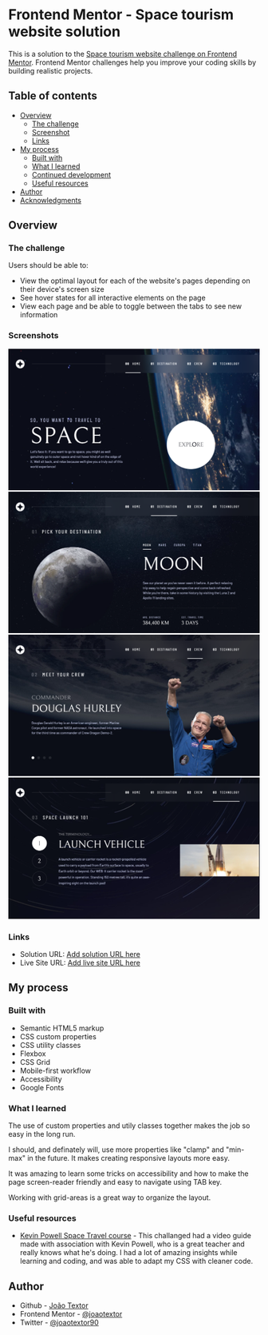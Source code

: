 # Frontend Mentor - Space tourism website solution

This is a solution to the [Space tourism website challenge on Frontend Mentor](https://www.frontendmentor.io/challenges/space-tourism-multipage-website-gRWj1URZ3). Frontend Mentor challenges help you improve your coding skills by building realistic projects. 

## Table of contents

- [Overview](#overview)
  - [The challenge](#the-challenge)
  - [Screenshot](#screenshot)
  - [Links](#links)
- [My process](#my-process)
  - [Built with](#built-with)
  - [What I learned](#what-i-learned)
  - [Continued development](#continued-development)
  - [Useful resources](#useful-resources)
- [Author](#author)
- [Acknowledgments](#acknowledgments)

## Overview

### The challenge

Users should be able to:

- View the optimal layout for each of the website's pages depending on their device's screen size
- See hover states for all interactive elements on the page
- View each page and be able to toggle between the tabs to see new information

### Screenshots

![](./Home_SS.png)
![](./Destination_SS.png)
![](./Crew_SS.png)
![](./Technology_SS.png)

### Links

- Solution URL: [Add solution URL here](https://your-solution-url.com)
- Live Site URL: [Add live site URL here](https://your-live-site-url.com)

## My process

### Built with

- Semantic HTML5 markup
- CSS custom properties
- CSS utility classes
- Flexbox
- CSS Grid
- Mobile-first workflow
- Accessibility
- Google Fonts

### What I learned

The use of custom properties and utily classes together makes the job so easy in the long run.

I should, and definately will, use more properties like "clamp" and "min-max" in the future. It makes creating responsive layouts more easy.

It was amazing to learn some tricks on accessibility and how to make the page screen-reader friendly and easy to navigate using TAB key.

Working with grid-areas is a great way to organize the layout.

### Useful resources

- [Kevin Powell Space Travel course](https://scrimba.com/learn/spacetravel) - This challanged had a video guide made with association with Kevin Powell, who is a great teacher and really knows what he's doing. I had a lot of amazing insights while learning and coding, and was able to adapt my CSS with cleaner code.

## Author

- Github - [João Textor](https://github.com/joaotextor)
- Frontend Mentor - [@joaotextor](https://www.frontendmentor.io/profile/joaotextor)
- Twitter - [@joaotextor90](https://www.twitter.com/joaotextor90)